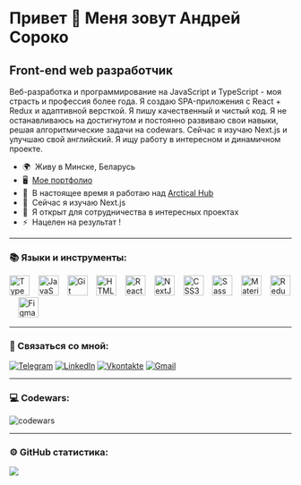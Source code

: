 Привет 👋 Меня зовут Андрей Сороко
==============================

Front-end web разработчик
-----------------------------

Веб-разработка и программирование на JavaScript и TypeScript - моя страсть и профессия более года. Я создаю SPA-приложения с React + Redux и адаптивной версткой. Я пишу качественный и чистый код. Я не останавливаюсь на достигнутом и постоянно развиваю свои навыки, решая алгоритмические задачи на codewars. Сейчас я изучаю Next.js и улучшаю свой английский. Я ищу работу в интересном и динамичном проекте.

* 🌍  Живу в Минске, Беларусь
* 🖥️  [Мое портфолио](http://cLubber1337.github.io/my-portfolio)
* 🚀  В настоящее время я работаю над [Arctical Hub](http://github.com/cLubber1337/arctical-hub-project)
* 🧠  Сейчас я изучаю Next.js
* 🤝  Я открыт для сотрудничества в интересных проектах
* ⚡  Нацелен на результат !

---

### 📚 Языки и инструменты:

<p align="left">
<a href="https://www.typescriptlang.org/" target="_blank" rel="noreferrer"><img src="https://raw.githubusercontent.com/danielcranney/readme-generator/main/public/icons/skills/typescript-colored.svg" width="36" height="36" alt="TypeScript" /></a>&nbsp;&nbsp;&nbsp;
<a href="https://developer.mozilla.org/en-US/docs/Web/JavaScript" target="_blank" rel="noreferrer"><img src="https://raw.githubusercontent.com/danielcranney/readme-generator/main/public/icons/skills/javascript-colored.svg" width="36" height="36" alt="JavaScript" /></a>&nbsp;&nbsp;&nbsp;
<a href="https://git-scm.com/" target="_blank" rel="noreferrer"><img src="https://raw.githubusercontent.com/danielcranney/readme-generator/main/public/icons/skills/git-colored.svg" width="36" height="36" alt="Git" /></a>&nbsp;&nbsp;&nbsp;
<a href="https://developer.mozilla.org/en-US/docs/Glossary/HTML5" target="_blank" rel="noreferrer"><img src="https://raw.githubusercontent.com/danielcranney/readme-generator/main/public/icons/skills/html5-colored.svg" width="36" height="36" alt="HTML5" /></a>&nbsp;&nbsp;&nbsp;
<a href="https://reactjs.org/" target="_blank" rel="noreferrer"><img src="https://raw.githubusercontent.com/danielcranney/readme-generator/main/public/icons/skills/react-colored.svg" width="36" height="36" alt="React" /></a>&nbsp;&nbsp;&nbsp;
<a href="https://nextjs.org/docs" target="_blank" rel="noreferrer"><img src="https://raw.githubusercontent.com/danielcranney/readme-generator/main/public/icons/skills/nextjs-colored.svg" width="36" height="36" alt="NextJs" /></a>&nbsp;&nbsp;&nbsp;
<a href="https://www.w3.org/TR/CSS/#css" target="_blank" rel="noreferrer"><img src="https://raw.githubusercontent.com/danielcranney/readme-generator/main/public/icons/skills/css3-colored.svg" width="36" height="36" alt="CSS3" /></a>&nbsp;&nbsp;&nbsp;
<a href="https://sass-lang.com/" target="_blank" rel="noreferrer"><img src="https://raw.githubusercontent.com/danielcranney/readme-generator/main/public/icons/skills/sass-colored.svg" width="36" height="36" alt="Sass" /></a>&nbsp;&nbsp;&nbsp;
<a href="https://mui.com/" target="_blank" rel="noreferrer"><img src="https://raw.githubusercontent.com/danielcranney/readme-generator/main/public/icons/skills/materialui-colored.svg" width="36" height="36" alt="Material UI" /></a>&nbsp;&nbsp;&nbsp;
<a href="https://redux.js.org/" target="_blank" rel="noreferrer"><img src="https://raw.githubusercontent.com/danielcranney/readme-generator/main/public/icons/skills/redux-colored.svg" width="36" height="36" alt="Redux" /></a>&nbsp;&nbsp;&nbsp;
<a href="https://www.figma.com/" target="_blank" rel="noreferrer"><img src="https://raw.githubusercontent.com/danielcranney/readme-generator/main/public/icons/skills/figma-colored.svg" width="36" height="36" alt="Figma" /></a>
</p>

---

### 🤙 Связаться со мной:

[![Telegram](https://img.shields.io/badge/-Telegram-090909?style=for-the-badge&logo=telegram&logoColor=ec4899)](https://t.me/AndreySoroko)
[![LinkedIn](https://img.shields.io/badge/-LinkedIn-090909?style=for-the-badge&logo=linkedin&logoColor=ec4899)](https://www.linkedin.com/in/andrey-soroko)
[![Vkontakte](https://img.shields.io/badge/-Vkontakte-090909?style=for-the-badge&logo=Vk&logoColor=ec4899)](https://vk.com/id29430604)
[![Gmail](https://img.shields.io/badge/-Gmail-090909?style=for-the-badge&logo=Gmail&logoColor=ec4899)](mailto:supersoroko@gmail.com)

---

### 💻 Codewars:

![codewars](https://www.codewars.com/users/cLubber1337/badges/large)

---

### ⚙️ GitHub статистика:

<a href="http://www.github.com/cLubber1337"><img src="https://github-readme-streak-stats.herokuapp.com/?user=cLubber1337&stroke=ffffff&background=1e3a8a&ring=ec4899&fire=ec4899&currStreakNum=ffffff&currStreakLabel=ec4899&sideNums=ffffff&sideLabels=ffffff&dates=ffffff&hide_border=true" /></a>
